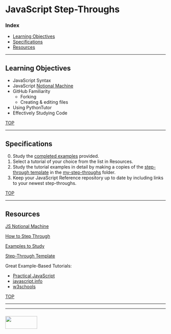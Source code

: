 # JavaScript Step-Throughs



### Index
* [Learning Objectives](#learning-objectives)
* [Specifications](#specifications)
* [Resources](#resources)

---

## Learning Objectives

* JavaScript Syntax
* JavaScript [Notional Machine](./notional-machine.md)
* GitHub Familiarity
  * Forking
  * Creating & editing files
* Using PythonTutor
* Effectively Studying Code


[TOP](#index)

---

## Specifications

0. Study the [completed examples](./examples-to-study) provided.
1. Select a tutorial of your choice from the list in Resources.
2. Study the tutorial examples in detail by making a copies of the [step-through template](./copy-this-for-each-step-through.md) in the [my-step-throughs](./my-step-throughs) folder.
3. Keep your JavaScript Reference repository up to date by including links to your newest step-throughs.

[TOP](#index)

---

## Resources

[JS Notional Machine](./notional-machine.md)

[How to Step Through](./how-to-step-through.md)

[Examples to Study](./completed-examples)

[Step-Through Template](./step-through-template)

Great Example-Based Tutorials:
* [Practical JavaScript](https://shawnr.gitbooks.io/practical-introduction-to-javascript/content/)
* [javascript.info](https://javascript.info) 
* [w3schools](https://www.w3schools.com/js/default.asp)




[TOP](#index)

___
___
### <a href="http://elewa.education/blog" target="_blank"><img src="https://user-images.githubusercontent.com/18554853/34921062-506450ae-f97d-11e7-875f-6feeb26ad72d.png" width="100" height="40"/></a>

